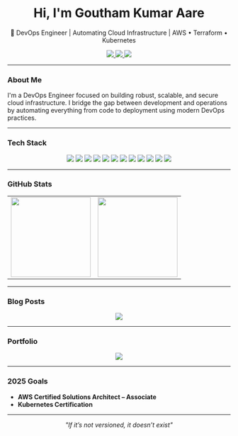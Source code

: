 <h1 align="center">Hi, I'm Goutham Kumar Aare</h1>
<p align="center">🚀 DevOps Engineer | Automating Cloud Infrastructure | AWS • Terraform • Kubernetes</p>

<div align="center">
  <a href="mailto:hellogoutham@proton.me">
    <img src="https://img.shields.io/badge/Email-%23D14836.svg?&style=for-the-badge&logo=gmail&logoColor=white" />
  </a>
  <a href="https://medium.com/@gou8m" target="_blank">
    <img src="https://img.shields.io/badge/Medium-%2312100E.svg?&style=for-the-badge&logo=medium&logoColor=white" />
  </a>
  <a href="https://www.linkedin.com/in/gou8m/" target="_blank">
    <img src="https://img.shields.io/badge/LinkedIn-%230077B5.svg?&style=for-the-badge&logo=linkedin&logoColor=white" />
  </a>
</div>

---

### About Me

I'm a DevOps Engineer focused on building robust, scalable, and secure cloud infrastructure. I bridge the gap between development and operations by automating everything from code to deployment using modern DevOps practices.

---

### Tech Stack

<p align="center">
  <img src="https://img.shields.io/badge/AWS-%23FF9900.svg?&style=for-the-badge&logo=amazon-aws&logoColor=white" />
  <img src="https://img.shields.io/badge/Terraform-%235835CC.svg?&style=for-the-badge&logo=terraform&logoColor=white" />
  <img src="https://img.shields.io/badge/Ansible-%23EE0000.svg?&style=for-the-badge&logo=ansible&logoColor=white" />
  <img src="https://img.shields.io/badge/Docker-%232496ED.svg?&style=for-the-badge&logo=docker&logoColor=white" />
  <img src="https://img.shields.io/badge/Kubernetes-%23326CE5.svg?&style=for-the-badge&logo=kubernetes&logoColor=white" />
  <img src="https://img.shields.io/badge/Jenkins-%23D24939.svg?&style=for-the-badge&logo=jenkins&logoColor=white" />
  <img src="https://img.shields.io/badge/Linux-%23FCC624.svg?&style=for-the-badge&logo=linux&logoColor=black" />
  <img src="https://img.shields.io/badge/Apache_Tomcat-%23F8DC75.svg?&style=for-the-badge&logo=apache-tomcat&logoColor=black" />
  <img src="https://img.shields.io/badge/Maven-%23C71A36.svg?&style=for-the-badge&logo=apache-maven&logoColor=white" />
  <img src="https://img.shields.io/badge/SonarQube-%2300BCD4.svg?&style=for-the-badge&logo=sonarqube&logoColor=white" />
  <img src="https://img.shields.io/badge/Grafana-%23F46800.svg?&style=for-the-badge&logo=grafana&logoColor=white" />
  <img src="https://img.shields.io/badge/Prometheus-%23E6522C.svg?&style=for-the-badge&logo=prometheus&logoColor=white" />
</p>

---

### GitHub Stats

<div align="center">

  <table>
    <tr>
      <td>
        <!-- GitHub Stats -->
        <img src="https://github-readme-stats.vercel.app/api?username=gou8m&show_icons=true&theme=github_dark&bg_color=0D1117&border_radius=10&title_color=ffffff&icon_color=79ff97&text_color=cccccc" height="180px" />
      </td>
      <td>
        <!-- Top Languages -->
        <img src="https://github-readme-stats.vercel.app/api/top-langs/?username=gou8m&layout=compact&theme=github_dark&bg_color=0D1117&border_radius=10&title_color=ffffff&text_color=cccccc" height="180px" />
      </td>
    </tr>
    </tr>
  </table>

</div>


---

### Blog Posts

<div align="center">
  <a href="https://medium.com/@gou8m/centralized-logging-and-monitoring-on-ec2-using-cloudwatch-515e4ddd2895" target="_blank">
    <img src="https://img.shields.io/badge/Centralized%20Logging%20and%20Monitoring%20on%20EC2%20Using%20CloudWatch-%23FFFFFF.svg?&style=for-the-badge&logo=medium&logoColor=black&border=2" />
  </a>
</div>

---

### Portfolio

<div align="center">
  <a href="#" target="_blank">
    <img src="https://img.shields.io/badge/%F0%9F%94%97-visit%20my%20portfolio-%23FFFFFF.svg?&style=for-the-badge&logoColor=black&border=2" />
  </a>
</div>




---

### 2025 Goals

-  **AWS Certified Solutions Architect – Associate**
-  **Kubernetes Certification**

---

<p align="center"><i>"If it’s not versioned, it doesn’t exist"</i></p>
